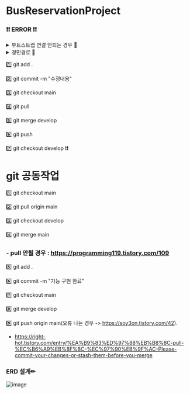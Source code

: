 # BusReservationProject
### ❗❗ ERROR ❗❗
<details>
<summary> 부트스트랩 연결 안되는 경우 🤣 </summary>
<div markdown="1">

### < link rel="stylesheet" href="https://maxcdn.bootstrapcdn.com/bootstrap/4.5.2/css/bootstrap.min.css" > 넣기


</div>
</details>

<details>
<summary> 경민경로 👀  </summary>
<div markdown="1">
C:\Users\AS010-7244-9414\Desktop\BusReservation\BusReservationProject 
</div>
</details>

1️⃣ git add .

2️⃣ git commit -m "수정내용"

3️⃣ git checkout main

4️⃣ git pull

5️⃣ git merge develop

6️⃣ git push

7️⃣ git checkout develop ❗❗

# git 공동작업

1️⃣ git checkout main

2️⃣ git pull origin main

3️⃣ git checkout develop

4️⃣ git merge main 

### - pull 안될 경우 : https://programming119.tistory.com/109

5️⃣ git add .

6️⃣ git commit -m "기능 구현 완료"

7️⃣ git checkout main

8️⃣ git merge develop

9️⃣ git push origin main(오류 나는 경우 -> https://soy3on.tistory.com/42).

- https://right-hot.tistory.com/entry/%EA%B9%83%ED%97%88%EB%B8%8C-pull-%EC%B6%A9%EB%8F%8C-%EC%97%90%EB%9F%AC-Please-commit-your-changes-or-stash-them-before-you-merge


### ERD 설계✏
![image](https://user-images.githubusercontent.com/87464750/206466648-358d8445-e236-4015-8cdd-168096b7a25f.png)

